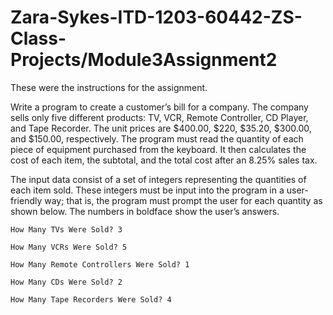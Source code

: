 # Zara-Sykes-ITD-1203-60442-ZS-Class-Projects/Module3Assignment2
These were the instructions for the assignment.

Write a program to create a customer’s bill for a company. The company sells only five different products: TV, VCR, Remote Controller, CD Player, and Tape Recorder. The unit prices are $400.00, $220, $35.20, $300.00, and $150.00, respectively. The program must read the quantity of each piece of equipment purchased from the keyboard. It then calculates the cost of each item, the subtotal, and the total cost after an 8.25% sales tax.

The input data consist of a set of integers representing the quantities of each item sold. These integers must be input into the program in a user-friendly way; that is, the program must prompt the user for each quantity as shown below. The numbers in boldface show the user’s answers.

    How Many TVs Were Sold? 3

    How Many VCRs Were Sold? 5

    How Many Remote Controllers Were Sold? 1

    How Many CDs Were Sold? 2

    How Many Tape Recorders Were Sold? 4
